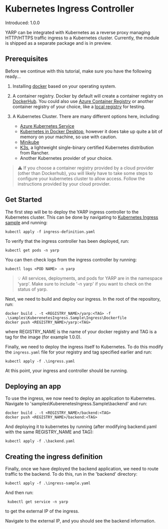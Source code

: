 # Kubernetes Ingress Controller

Introduced: 1.0.0

YARP can be integrated with Kubernetes as a reverse proxy managing HTTP/HTTPS traffic ingress to a Kubernetes cluster. Currently, the module is shipped as a separate package and is in preview.

## Prerequisites

Before we continue with this tutorial, make sure you have the following ready...

1. Installing [docker](https://docs.docker.com/install/) based on your operating system.

2. A container registry. Docker by default will create a container registry on [DockerHub](https://hub.docker.com/). You could also use [Azure Container Registry](https://docs.microsoft.com/en-us/azure/aks/tutorial-kubernetes-prepare-acr) or another container registry of your choice, like a [local registry](https://docs.docker.com/registry/deploying/#run-a-local-registry) for testing.

3. A Kubernetes Cluster. There are many different options here, including:
    - [Azure Kubernetes Service](https://docs.microsoft.com/en-us/azure/aks/tutorial-kubernetes-deploy-cluster)
    - [Kubernetes in Docker Desktop](https://www.docker.com/blog/docker-windows-desktop-now-kubernetes/), however it does take up quite a bit of memory on your machine, so use with caution.
    - [Minikube](https://kubernetes.io/docs/tasks/tools/install-minikube/)
    - [K3s](https://k3s.io), a lightweight single-binary certified Kubernetes distribution from Rancher.
    - Another Kubernetes provider of your choice.

> :warning: If you choose a container registry provided by a cloud provider (other than Dockerhub), you will likely have to take some steps to configure your kubernetes cluster to allow access. Follow the instructions provided by your cloud provider.

## Get Started

The first step will be to deploy the YARP ingress controller to the Kubernetes cluster. This can be done by navigating to [Kubernetes Ingress sample](..\..\..\samples\KuberenetesIngress.Sample\Ingress) and running:

```
kubectl apply -f ingress-definition.yaml
```

To verify that the ingress controller has been deployed, run:

```
kubectl get pods -n yarp
```

You can then check logs from the ingress controller by running:

```
kubectl logs <POD NAME> -n yarp
```

> :bulb: All services, deployments, and pods for YARP are in the namespace 'yarp'. Make sure to include '-n yarp' if you want to check on the status of yarp.

Next, we need to build and deploy our ingress. In the root of the repository, run:

```
docker build . -t <REGISTRY_NAME>/yarp:<TAG> -f .\samples\KuberenetesIngress.Sample\Ingress\Dockerfile
docker push <REGISTRY_NAME>/yarp:<TAG>
```

where REGISTRY_NAME is the name of your docker registry and TAG is a tag for the image (for example 1.0.0).

Finally, we need to deploy the ingress itself to Kubernetes. To do this modify the `ingress.yaml` file for your registry and tag specified earlier and run:

```
kubectl apply -f .\ingress.yaml
```

At this point, your ingress and controller should be running.

## Deploying an app

To use the ingress, we now need to deploy an application to Kubernetes. Navigate to 'samples\KuberenetesIngress.Sample\backend' and run:

```
docker build . -t <REGISTRY_NAME>/backend:<TAG>
docker push <REGISTRY_NAME>/backend:<TAG>
```

And deploying it to kubernetes by running (after modifying backend.yaml with the same REGISTRY_NAME and TAG):

```
kubectl apply -f .\backend.yaml
```

## Creating the ingress definition

Finally, once we have deployed the backend application, we need to route traffic to the backend. To do this, run in the 'backend' directory:

```
kubectl apply -f .\ingress-sample.yaml
```

And then run:

```
 kubectl get service -n yarp
```

to get the external IP of the ingress.

Navigate to the external IP, and you should see the backend information.
